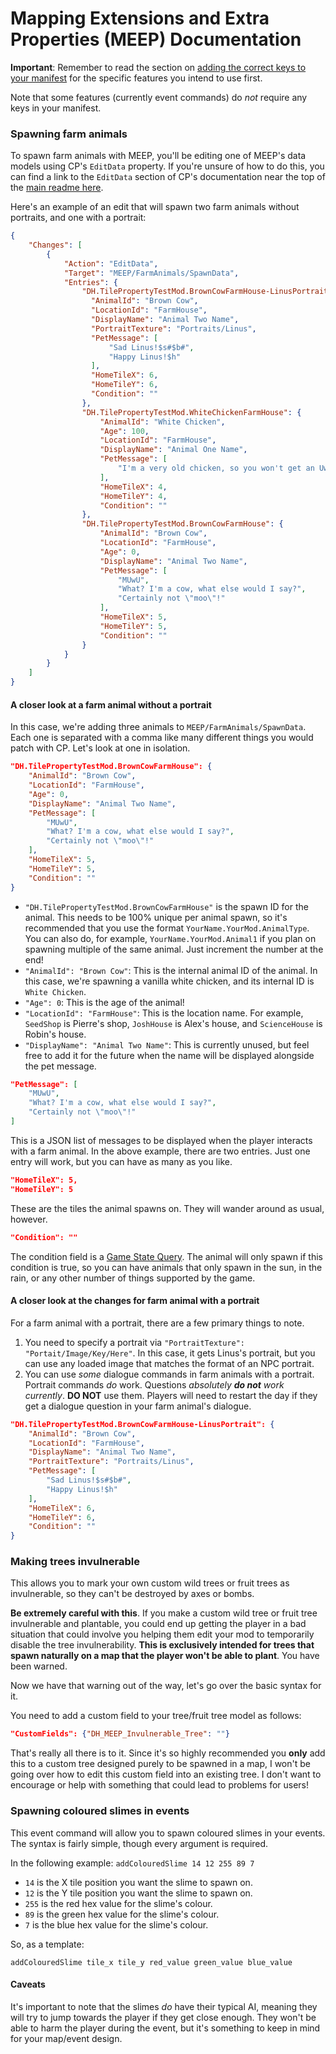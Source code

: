 # Mapping Extensions and Extra Properties (MEEP) Documentation
**Important**: Remember to read the section on [adding the correct keys to your manifest](../readme.md#Adding-MEEP-feature-keys-to-your-manifest) for the specific features you intend to use first.

Note that some features (currently event commands) do *not* require any keys in your manifest.

### Spawning farm animals

To spawn farm animals with MEEP, you'll be editing one of MEEP's data models using CP's `EditData` property. If you're unsure of how to do this, you can find a link to the `EditData` section of CP's documentation near the top of the [main readme here](../readme.md#Using-the-features).

Here's an example of an edit that will spawn two farm animals without portraits, and one with a portrait:

```json
{
    "Changes": [
        {
            "Action": "EditData",
            "Target": "MEEP/FarmAnimals/SpawnData",
            "Entries": {
                "DH.TilePropertyTestMod.BrownCowFarmHouse-LinusPortrait": {
                  "AnimalId": "Brown Cow",
                  "LocationId": "FarmHouse",
                  "DisplayName": "Animal Two Name",
                  "PortraitTexture": "Portraits/Linus",
                  "PetMessage": [
                      "Sad Linus!$s#$b#",
                      "Happy Linus!$h"
                  ],
                  "HomeTileX": 6,
                  "HomeTileY": 6,
                  "Condition": ""
                },
                "DH.TilePropertyTestMod.WhiteChickenFarmHouse": {
                    "AnimalId": "White Chicken",
                    "Age": 100,
                    "LocationId": "FarmHouse",
                    "DisplayName": "Animal One Name",
                    "PetMessage": [
                        "I'm a very old chicken, so you won't get an UwU from me!"
                    ],
                    "HomeTileX": 4,
                    "HomeTileY": 4,
                    "Condition": ""
                },
                "DH.TilePropertyTestMod.BrownCowFarmHouse": {
                    "AnimalId": "Brown Cow",
                    "LocationId": "FarmHouse",
                    "Age": 0,
                    "DisplayName": "Animal Two Name",
                    "PetMessage": [
                        "MUwU",
                        "What? I'm a cow, what else would I say?",
                        "Certainly not \"moo\"!"
                    ],
                    "HomeTileX": 5,
                    "HomeTileY": 5,
                    "Condition": ""
                }
            }
        }
    ]
}
```

#### A closer look at a farm animal without a portrait
In this case, we're adding three animals to `MEEP/FarmAnimals/SpawnData`. Each one is separated with a comma like many different things you would patch with CP.
Let's look at one in isolation.

```json
"DH.TilePropertyTestMod.BrownCowFarmHouse": {
    "AnimalId": "Brown Cow",
    "LocationId": "FarmHouse",
    "Age": 0,
    "DisplayName": "Animal Two Name",
    "PetMessage": [
        "MUwU",
        "What? I'm a cow, what else would I say?",
        "Certainly not \"moo\"!"
    ],
    "HomeTileX": 5,
    "HomeTileY": 5,
    "Condition": ""
}
```

* `"DH.TilePropertyTestMod.BrownCowFarmHouse"` is the spawn ID for the animal. This needs to be 100% unique per animal spawn, so it's recommended that you use the format `YourName.YourMod.AnimalType`. You can also do, for example, `YourName.YourMod.Animal1` if you plan on spawning multiple of the same animal. Just increment the number at the end!
* `"AnimalId": "Brown Cow"`: This is the internal animal ID of the animal. In this case, we're spawning a vanilla white chicken, and its internal ID is `White Chicken`.
* `"Age": 0`: This is the age of the animal!
* `"LocationId": "FarmHouse"`: This is the location name. For example, `SeedShop` is Pierre's shop, `JoshHouse` is Alex's house, and `ScienceHouse` is Robin's house.
* `"DisplayName": "Animal Two Name"`: This is currently unused, but feel free to add it for the future when the name will be displayed alongside the pet message.
```json
"PetMessage": [
    "MUwU",
    "What? I'm a cow, what else would I say?",
    "Certainly not \"moo\"!"
]
```

This is a JSON list of messages to be displayed when the player interacts with a farm animal. In the above example, there are two entries. Just one entry will work, but you can have as many as you like.

```json
"HomeTileX": 5,
"HomeTileY": 5
```

These are the tiles the animal spawns on. They will wander around as usual, however.

```json
"Condition": ""
```

The condition field is a [Game State Query](https://stardewvalleywiki.com/Modding:Migrate_to_Stardew_Valley_1.6#Game_state_queries). The animal will only spawn if this condition is true, so you can have animals that only spawn in the sun, in the rain, or any other number of things supported by the game.

#### A closer look at the changes for farm animal with a portrait
For a farm animal with a portrait, there are a few primary things to note.
1) You need to specify a portrait via `"PortraitTexture": "Portait/Image/Key/Here"`. In this case, it gets Linus's portrait, but you can use any loaded image that matches the format of an NPC portrait.
2) You can use *some* dialogue commands in farm animals with a portrait. Portrait commands *do* work. Questions *absolutely **do not** work currently*. **DO NOT** use them. Players will need to restart the day if they get a dialogue question in your farm animal's dialogue.

```json
"DH.TilePropertyTestMod.BrownCowFarmHouse-LinusPortrait": {
    "AnimalId": "Brown Cow",
    "LocationId": "FarmHouse",
    "DisplayName": "Animal Two Name",
    "PortraitTexture": "Portraits/Linus",
    "PetMessage": [
        "Sad Linus!$s#$b#",
        "Happy Linus!$h"
    ],
    "HomeTileX": 6,
    "HomeTileY": 6,
    "Condition": ""
}
```
### Making trees invulnerable

This allows you to mark your own custom wild trees or fruit trees as invulnerable, so they can't be destroyed by axes or bombs.

**Be extremely careful with this**. If you make a custom wild tree or fruit tree invulnerable and plantable, you could end up getting the player in a bad situation that could involve you helping them edit your mod to temporarily disable the tree invulnerability. **This is exclusively intended for trees that spawn naturally on a map that the player won't be able to plant**. You have been warned.

Now we have that warning out of the way, let's go over the basic syntax for it.

You need to add a custom field to your tree/fruit tree model as follows:

```json
"CustomFields": {"DH_MEEP_Invulnerable_Tree": ""}
```

That's really all there is to it. Since it's so highly recommended you **only** add this to a custom tree designed purely to be spawned in a map, I won't be going over how to edit this custom field into an existing tree. I don't want to encourage or help with something that could lead to problems for users!

### Spawning coloured slimes in events

This event command will allow you to spawn coloured slimes in your events. The syntax is fairly simple, though every argument is required.

In the following example:
`addColouredSlime 14 12 255 89 7`

* `14` is the X tile position you want the slime to spawn on.
* `12` is the Y tile position you want the slime to spawn on.
* `255` is the red hex value for the slime's colour.
* `89` is the green hex value for the slime's colour.
* `7` is the blue hex value for the slime's colour.

So, as a template:

`addColouredSlime tile_x tile_y red_value green_value blue_value`
#### Caveats

It's important to note that the slimes *do* have their typical AI, meaning they will try to jump towards the player if they get close enough. They won't be able to harm the player during the event, but it's something to keep in mind for your map/event design.
